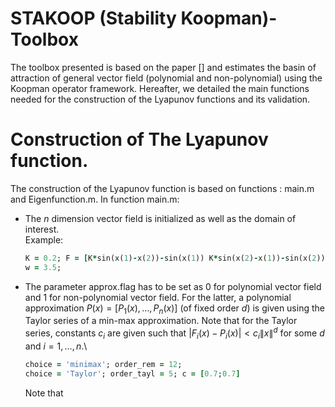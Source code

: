 # STAKOOP (Stability Koopman)-Toolbox
The toolbox presented is based on the paper [] and estimates the basin of attraction of general vector field (polynomial and non-polynomial) using the Koopman operator framework. Hereafter, we detailed the main functions needed for the construction of the Lyapunov functions and its validation. 

# Construction of The Lyapunov function. 
The construction of the Lyapunov function is based on functions : main.m and Eigenfunction.m. In function main.m: 
- The $n$ dimension vector field is initialized as well as the domain of interest.\
  Example:  
  ```ruby
  K = 0.2; F = [K*sin(x(1)-x(2))-sin(x(1)) K*sin(x(2)-x(1))-sin(x(2))];
  w = 3.5;
  ```
- The parameter approx.flag has to be set as 0 for polynomial vector field and 1 for non-polynomial vector field. For the latter, a polynomial approximation $P(x) = [P_1(x),...,P_n(x)]$ (of fixed order $d$) is given using the Taylor series of a min-max approximation. Note that for the Taylor series, constants $c_i$ are given such that $|F_i(x)-P_i(x)|<c_i\|x\|^d$ for some $d$ and $i=1,...,n$.\ 

  ```ruby
  choice = 'minimax'; order_rem = 12; 
  choice = 'Taylor'; order_tayl = 5; c = [0.7;0.7]
  ```
  Note that 


